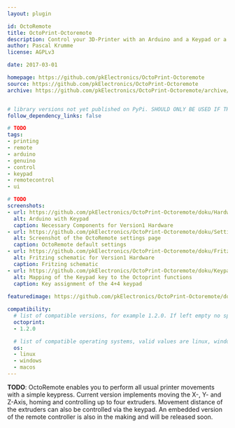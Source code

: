 ```yaml
---
layout: plugin

id: OctoRemote
title: OctoPrint-Octoremote
description: Control your 3D-Printer with an Arduino and a Keypad or a custom remote
author: Pascal Krumme
license: AGPLv3

date: 2017-03-01

homepage: https://github.com/pkElectronics/OctoPrint-Octoremote
source: https://github.com/pkElectronics/OctoPrint-Octoremote
archive: https://github.com/pkElectronics/OctoPrint-Octoremote/archive/master.zip


# library versions not yet published on PyPi. SHOULD ONLY BE USED IF THERE IS NO OTHER OPTION!
follow_dependency_links: false

# TODO
tags:
- printing
- remote
- arduino
- genuino
- control
- keypad
- remotecontrol
- ui

# TODO
screenshots:
- url: https://github.com/pkElectronics/OctoPrint-Octoremote/doku/Hardware1.JPG
  alt: Arduino with Keypad
  caption: Necessary Components for Version1 Hardware
- url: https://github.com/pkElectronics/OctoPrint-Octoremote/doku/SettingsScreenshot.PNG
  alt: Screenshot of the OctoRemote settings page
  caption: OctoRemote default settings
- url: https://github.com/pkElectronics/OctoPrint-Octoremote/doku/Fritzing.PNG
  alt: Fritzing schematic for Version1 Hardware
  caption: Fritzing schematic
- url: https://github.com/pkElectronics/OctoPrint-Octoremote/doku/Keypad.PNG
  alt: Mapping of the Keypad key to the Octoprint functions
  caption: Key assignment of the 4+4 keypad
  
featuredimage: https://github.com/pkElectronics/OctoPrint-Octoremote/doku/Hardware1.JPG

compatibility:
  # list of compatible versions, for example 1.2.0. If left empty no specific version requirement will be assumed
  octoprint:
  - 1.2.0

  # list of compatible operating systems, valid values are linux, windows, macos, leaving empty defaults to all
  os:
  - linux
  - windows
  - macos
---
```


**TODO**: OctoRemote enables you to perform all usual printer movements with a simple keypress. Current version implements moving the X-, Y- and Z-Axis, homing and controlling up to four extruders.
Movement distance of the extruders can also be controlled via the keypad. An embedded version of the remote controller is also in the making and will be released soon.